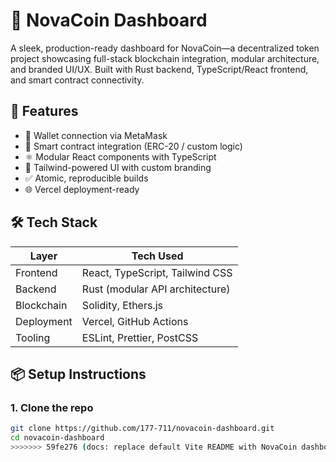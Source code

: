 
# 🌟 NovaCoin Dashboard

A sleek, production-ready dashboard for NovaCoin—a decentralized token project showcasing full-stack blockchain integration, modular architecture, and branded UI/UX. Built with Rust backend, TypeScript/React frontend, and smart contract connectivity.

## 🚀 Features

- 🔗 Wallet connection via MetaMask
- 📜 Smart contract integration (ERC-20 / custom logic)
- ⚛️ Modular React components with TypeScript
- 🎨 Tailwind-powered UI with custom branding
- ✅ Atomic, reproducible builds
- 🌐 Vercel deployment-ready

## 🛠️ Tech Stack

| Layer        | Tech Used                          |
|--------------|------------------------------------|
| Frontend     | React, TypeScript, Tailwind CSS    |
| Backend      | Rust (modular API architecture)    |
| Blockchain   | Solidity, Ethers.js                |
| Deployment   | Vercel, GitHub Actions             |
| Tooling      | ESLint, Prettier, PostCSS          |

## 📦 Setup Instructions

### 1. Clone the repo

```bash
git clone https://github.com/177-711/novacoin-dashboard.git
cd novacoin-dashboard
>>>>>>> 59fe276 (docs: replace default Vite README with NovaCoin dashboard)
